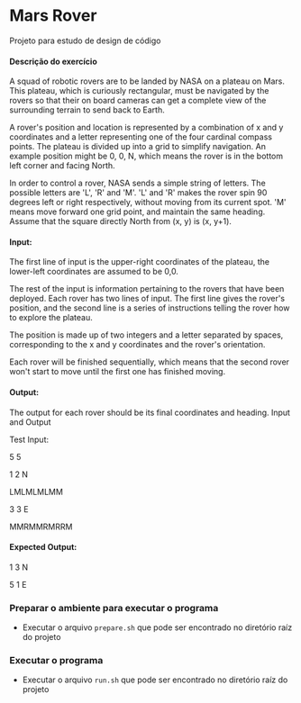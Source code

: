# Mars Rover
Projeto para estudo de design de código

#### Descrição do exercício

A squad of robotic rovers are to be landed by NASA on a plateau on Mars. This plateau, which is curiously rectangular, must be navigated by the rovers so that their on board cameras can get a complete view of the surrounding terrain to send back to Earth.

A rover's position and location is represented by a combination of x and y coordinates and a letter representing one of the four cardinal compass points. The plateau is divided up into a grid to simplify navigation. An example position might be 0, 0, N, which means the rover is in the bottom left corner and facing North.

In order to control a rover, NASA sends a simple string of letters. The possible letters are 'L', 'R' and 'M'. 'L' and 'R' makes the rover spin 90 degrees left or right respectively, without moving from its current spot. 'M' means move forward one grid point, and maintain the same heading.
Assume that the square directly North from (x, y) is (x, y+1).

#### Input:

The first line of input is the upper-right coordinates of the plateau, the lower-left coordinates are assumed to be 0,0.

The rest of the input is information pertaining to the rovers that have been deployed. Each rover has two lines of input. The first line gives the rover's position, and the second line is a series of instructions telling the rover how to explore the plateau.

The position is made up of two integers and a letter separated by spaces, corresponding to the x and y coordinates and the rover's orientation.

Each rover will be finished sequentially, which means that the second rover won't start to move until the first one has finished moving.

#### Output:

The output for each rover should be its final coordinates and heading.
Input and Output

Test Input:

5 5

1 2 N

LMLMLMLMM

3 3 E

MMRMMRMRRM

#### Expected Output:
1 3 N

5 1 E

### Preparar o ambiente para executar o programa

- Executar o arquivo ```prepare.sh``` que pode ser encontrado no diretório raíz do projeto

### Executar o programa

- Executar o arquivo ```run.sh``` que pode ser encontrado no diretório raíz do projeto

